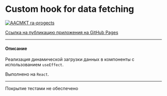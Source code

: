 # Custom hook for data fetching

[![AACMKT ra-progects](https://github.com/AACMKT/ra-hooks-context_use-effect/actions/workflows/web.yml/badge.svg)](https://github.com/AACMKT/ra-hooks-context_use-effect//actions/workflows/web.yml)

[Ссылка на публикацию приложения на GitHub Pages](https://aacmkt.github.io/ra-hooks-context_use-effect/)

---

#### Описание

Реализация динамической загрузки данных в компоненты с использованием `useEffect`.

Выполнено на `React`.

---
Покрытие тестами не обеспечено